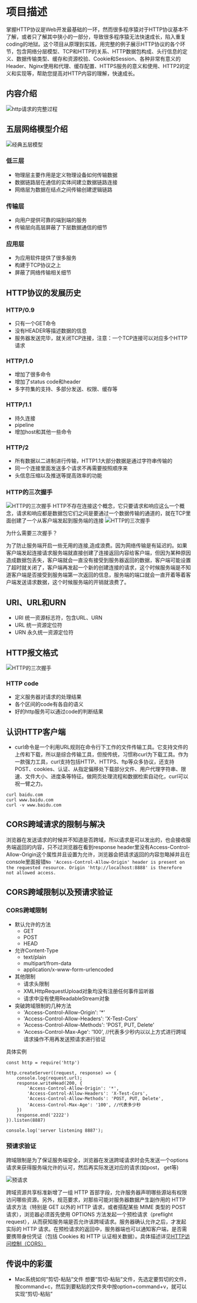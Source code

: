 # 项目描述
掌握HTTP协议是Web开发最基础的一环，然而很多程序猿对于HTTP协议基本不了解，或者只了解其中狭小的一部分，导致很多程序猿无法快速成长，陷入重复coding的地狱。这个项目从原理到实践，用完整的例子展示HTTP协议的各个环节，包含网络分层模型、TCP和HTTP的关系、HTTP数据包构成、头行信息的定义、数据传输类型、缓存和资源校验、Cookie和Session、各种非常有意义的Header、Nginx使用和代理、缓存配置、HTTPS服务的意义和使用、HTTP2的定义和实现等，帮助您提高对HTTP内容的理解，快速成长。

## 内容介绍
![http请求的完整过程](https://github.com/fangfeiyue/http/blob/master/imgs/http.png)

## 五层网络模型介绍
![经典五层模型](https://github.com/fangfeiyue/http/blob/master/imgs/netmodel.png)
### 低三层
- 物理层主要作用是定义物理设备如何传输数据
- 数据链路层在通信的实体间建立数据链路连接
- 网络层为数据在结点之间传输创建逻辑链路
### 传输层
- 向用户提供可靠的端到端的服务
- 传输层向高层屏蔽了下层数据通信的细节
### 应用层
- 为应用软件提供了很多服务
- 构建于TCP协议之上
- 屏蔽了网络传输相关细节
## HTTP协议的发展历史
### HTTP/0.9
- 只有一个GET命令
- 没有HEADER等描述数据的信息
- 服务器发送完毕，就关闭TCP连接，注意：一个TCP连接可以对应多个HTTP请求
### HTTP/1.0
- 增加了很多命令
- 增加了status code和header
- 多字符集的支持、多部分发送、权限、缓存等
### HTTP/1.1
- 持久连接
- pipeline
- 增加host和其他一些命令
### HTTP/2
- 所有数据以二进制进行传输，HTTP1.1大部分数据是通过字符串传输的
- 同一个连接里面发送多个请求不再需要按照顺序来
- 头信息压缩以及推送等提高效率的功能
### HTTP的三次握手
![HTTP的三次握手](https://github.com/fangfeiyue/http/blob/master/imgs/tcpconnection.png)
HTTP不存在连接这个概念，它只要请求和响应这么一个概念，请求和响应都是数据包它们之间是要通过一个数据传输的通道的，就在TCP里面创建了一个从客户端发起到服务端的连接
![HTTP的三次握手](https://github.com/fangfeiyue/http/blob/master/imgs/three.png)

为什么需要三次握手？

为了防止服务端开启一些无用的连接,造成浪费。因为网络传输是有延迟的。如果客户端发起连接请求服务端就直接创建了连接返回内容给客户端，但因为某种原因造成数据包丢失，客户端就会一直没有接受到服务器返回的数据，客户端可能设置了超时就关闭了，客户端再发起一个新的创建连接的请求，这个时候服务端是不知道客户端是否接受到服务端第一次返回的信息，服务端的端口就会一直开着等着客户端发送请求数据，这个时候服务端的开销就浪费了。
## URI、URL和URN
- URI 统一资源标志符，包含URL、URN
- URL 统一资源定位符
- URN 永久统一资源定位符
## HTTP报文格式
![HTTP的三次握手](https://github.com/fangfeiyue/http/blob/master/imgs/baowen.png)
### HTTP code 
- 定义服务器对请求的处理结果
- 各个区间的code有各自的语义
- 好的http服务可以通过code的判断结果
## 认识HTTP客户端
- curl命令是一个利用URL规则在命令行下工作的文件传输工具。它支持文件的上传和下载，所以是综合传输工具，但按传统，习惯称curl为下载工具。作为一款强力工具，curl支持包括HTTP、HTTPS、ftp等众多协议，还支持POST、cookies、认证、从指定偏移处下载部分文件、用户代理字符串、限速、文件大小、进度条等特征。做网页处理流程和数据检索自动化，curl可以祝一臂之力。
```
curl baidu.com
curl www.baidu.com
curl -v www.baidu.com
```
## CORS跨域请求的限制与解决
浏览器在发送请求的时候并不知道是否跨域，所以请求是可以发出的，也会接收服务端返回的内容，只不过浏览器在看到response header里没有Access-Control-Allow-Origin这个属性并且设置为允许，浏览器会把请求返回的内容忽略掉并且在console里面报错`No 'Access-Control-Allow-Origin' header is present on the requested resource. Origin 'http://localhost:8888' is therefore not allowed access.`

## CORS跨域限制以及预请求验证
### CORS跨域限制
- 默认允许的方法
    - GET
    - POST
    - HEAD
- 允许Content-Type
    - text/plain
    - multipart/from-data
    - application/x-www-form-urlencoded
- 其他限制
    - 请求头限制
    - XMLHttpRequestUpload对象均没有注册任何事件监听器
    - 请求中没有使用ReadableStream对象
- 突破跨域限制的几种方法
    - 'Access-Control-Allow-Origin': '*'
    - 'Access-Control-Allow-Headers': 'X-Test-Cors'
    - 'Access-Control-Allow-Methods': 'POST, PUT, Delete'
    - 'Access-Control-Max-Age': '100', //代表多少秒内以以上方式进行跨域请求操作不用再发送预请求进行验证

具体实例
```
const http = require('http')

http.createServer((request, response) => {
    console.log(request.url);
    response.writeHead(200, {
        'Access-Control-Allow-Origin': '*',
        'Access-Control-Allow-Headers': 'X-Test-Cors',
        'Access-Control-Allow-Methods': 'POST, PUT, Delete',
        'Access-Control-Max-Age': '100', //代表多少秒
    })
    response.end('2222')
}).listen(8887)

console.log('server listening 8887');
```
### 预请求验证
跨域限制是为了保证服务端安全，浏览器在发送跨域请求时会先发送一个options请求来获得服务端允许的认可，然后再实际发送对应的请求(如post， get等)

![预请求](https://github.com/fangfeiyue/http/blob/master/imgs/options.png)

跨域资源共享标准新增了一组 HTTP 首部字段，允许服务器声明哪些源站有权限访问哪些资源。另外，规范要求，对那些可能对服务器数据产生副作用的 HTTP 请求方法（特别是 GET 以外的 HTTP 请求，或者搭配某些 MIME 类型的 POST 请求），浏览器必须首先使用 OPTIONS 方法发起一个预检请求（preflight request），从而获知服务端是否允许该跨域请求。服务器确认允许之后，才发起实际的 HTTP 请求。在预检请求的返回中，服务器端也可以通知客户端，是否需要携带身份凭证（包括 Cookies 和 HTTP 认证相关数据）。具体描述详见[HTTP访问控制（CORS）](https://developer.mozilla.org/zh-CN/docs/Web/HTTP/Access_control_CORS)

## 传说中的彩蛋
- Mac系统如何“剪切-粘贴”文件
想要“剪切-粘贴”文件，先选定要剪切的文件，按command+c，然后到要粘贴的文件夹中按option+command+v，就可以实现“剪切-粘贴”